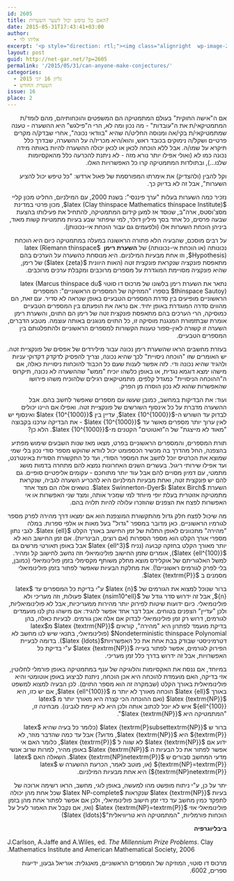 ```yaml
---
id: 2605
title: האם כל טיפש יכול לשער השערות?
date: 2015-05-31T17:43:41+03:00
author:
  - אליהו לוי
excerpt: '<p style="direction: rtl;"><img class="alignright  wp-image-2716" src="http://net-gar.net/wp-content/uploads/2015/05/sbvl8haq150c3zq54zv.jpg" alt="sbvl8haq150c3zq54zv" width="87" height="88" />השערות הן הכוח המניע את המתמטיקה. פעמים רבות יש למתמטיקאי השערה שדוחפת את מחקרו - אפילו אם לא יצליח לפתור אותה, הוא יגלה תופעות שקשורות אליה.  אליהו לוי הוסיף לגיליון הזה מאמר בזכותן של ההשערות.</p>'
layout: post
guid: http://net-gar.net/?p=2605
permalink: '/2015/05/31/can-anyone-make-conjectures/'
categories:
  - גליון 16 יוני 2015
  - השערת החודש
issue: 16
place: 2
---
```

<p style="direction: rtl;">
  אם ה"אישה החוקית" בעולם המתמטיקה הם המשפטים והוכחותיהם, מהם לומד/ת המתמטיקאי/ת את ה"עובדות" - מה נכון ומה לא, הרי ה"פילגש" היא ההשערה - טענה שמתמטיקאי/ת בקי/אה ומנוסה החליט/ה שהיא "בוודאי נכונה", אחרי שבדק/ה מקרים פרטיים ושקל/ה נימוקים בכובד ראש, והוא/היא מכריז/ה על ההשערה, שבדרך כלל תיקרא על שמו/ה. אבל ללא הוכחה לכאן או לכאן יכולה ההשערה להיות באותה מידה נכונה כמו לא (ואולי אפילו יותר נורא מזה - לא ניתנת להכרעה כלל מהאקסיומות שלנו&#8230;), ובתולדות המתמטיקה קרו כל האפשרויות האלו.
</p>

<p style="direction: rtl;">
  וקל להבין (ולהצדיק) את אימרתו המפורסמת של פאול ארדש: "כל טיפש יכול להציע השערות", אבל זה לא בדיוק כך.
</p>

<p style="direction: rtl;">
  נזכיר כמה השערות בעלות "ערך פיננסי": בשנת 2000, עם המילניום, החליט מכון קליי $latex (Clay thinspace Mathematics thinspace Institute)$, מכון פרטי במדינת מסצ'וסטס, ארה"ב, שנוסד אז למען קידום המתמטיקה, להתחיל את פעילותו בהצעת שבעה פרסים, כל אחד בסך מיליון דולר, למי שיפתור שבע בעיות מתמטיות קשות מאוד, ביניהן הוכחת השערות אלו (ולפעמים גם עבור הוכחת אי-נכונותן).
</p>

<p style="direction: rtl;">
  על רבים מוסכם, שהבעיה הלא פתורה הראשונה במעלה במתמטיקה כיום היא הוכחת נכונותה (או הוכחת אי-נכונותה) של <strong>השערת רימן </strong> $latex (Riemann thinspace Hypothesis)$, וזו אחת מבעיות המילניום. היא מנוסחת כהשערה על הערכים בהם מתאפסת פונקציה שנקראת פונקצית זטה (האות היוונית $latex {zeta}$) של רימן, שהיא פונקציה מסויימת המוגדרת על מספרים מרוכבים ומקבלת ערכים מרוכבים.
</p>

<p style="direction: rtl;">
  נתאר את השערת רימן בלשונו של מרכוס דו סוטוי $latex (Marcus thinspace du thinspace Sautoy)$ בספרו "המוזיקה של המספרים הראשוניים": המספרים הראשוניים מופיעים בין סדרת המספרים הטבעיים באופן שנראה לא סדיר. עם זאת, הם מהווים סדרה המוגדרת באופן יחיד. אם נראה את הופעתם בין המספרים הטבעיים כמוסיקה, הרי הערכים בהם מתאפסת פונקצית זטה של רימן הם התוים, והשערת רימן אומרת שבתזמורת המנגנת מוסיקה זו, כל התוים מנוגנים באותה עוצמה. מטבע הדברים, השערה זו קשורה לאין-ספור טענות הקשורות למספרים הראשוניים ולהתפלגותם בין המספרים הטבעיים.
</p>

<p style="direction: rtl;">
  בעזרת מחשבים הראו שהשערת רימן נכונה עבור מילירדים של אפסים של פונקציית זטה. יש האומרים שזו "הוכחה ניסויית" לכך שהיא נכונה, וצריך להפסיק לדקדק דקדוקי עניות ולהגיד שהיא נכונה ודי. לזה אפשר לענות שעם כל הכבוד להוכחות ניסוייות כאלה, אם מישהו ימצא דוגמא נגדית, או באופן כלשהו יוכיח "ממש" שההשערה לא נכונה, תיקרוס ה"ההוכחה הניסויית" כמגדל קלפים. מתמטיקאים רגילים שלהוכיח משהו פירושו שהאפשרות שהוא לא נכון הוסרה מן הפרק.
</p>

<p style="direction: rtl;">
  ועוד: את הבדיקות במחשב, כמובן שעשו עם מספרים שאפשר לחשב בהם. אבל ההשערה מדברת על כל אינסוף השורשים של פונקציית זטה. ואפילו אם היינו יכולים לבדוק עד השורש ה-$latex {10^{1000}}$, עדיין בין $latex {10^{1000}}$ ואינסוף יש לאין ערוך יותר מספרים מאשר עד $latex {10^{1000}}$ - את הבדיקה ערכנו בקבוצה "מאוד לא מייצגת" של ה"זאטוטים" הקטנים מ-$latex {10^{1000}}$. הלא כן?
</p>

<p style="direction: rtl;">
  תורת המספרים, והמספרים הראשוניים בפרט, מצאו מאז שנות השבעים שימוש מפתיע בהצפנה, החל מהדרך בה מכשיר הכספומט יכול לוודא שהוקש מספר סודי נכון בלי שמי שמוצא את הכרטיס יוכל לחשב את המספר הסודי, ועד כל התקשורת הסודית באינטרנט, ועד אפילו שירותי ריגול. בעשרים השנים האחרונות נמצא להם מתחרה בדמות מושג מתמטי, עם דמיון מסויים להם אבל עוד יותר מתוחכם - עקומים אליפטיים סופיים. גם להם יש פונקצית זטה, ואחת מבעיות המילניום היא להכריע השערה לגביה, שנקראת השערת $latex Birch$ ו$latex Swinnerton-Dyer$. נושאים אלה הם מצד אחד מתמטיקה אזוטרית בעלת יופי מיוחד למי שמכיר אותה, ומצד שני האפשרות או אי האפשרות לפצח את הצפנים שהוזכרו עלולה להיות תלויה בהם.
</p>

<p style="direction: rtl;">
  מה שיכול לפצח חלק גדול מהתקשורת המוצפנת הוא אם ימצאו דרך מהירה לפרק מספר לגורמיו הראשוניים. כאן מדובר במספר "גדול" בעל מאות או אלפי ספרות. במלה "מהירה" מתכוונים לאופן התלות של זמן החישוב באורך הקלט $latex {ell}$. לגבי נתון מספרי אורך הקלט הוא מספר הספרות (אם רוצים, הבינריות). אם זמן החישוב הוא לא יותר מאורך הקלט בחזקה קבועה (נניח $latex {ell^3}$ אבל באופן תאורטי מרשים גם $latex {ell^{100}}$), אומרים שזמן החישוב פולינומיאלי וזה נחשב לחישוב קל ומהיר. למשל האלגוריתם של אוקלידס מוצא מחלק משותף מקסימלי בזמן פולינומיאלי (כמובן, בלי לפרק לגורמים ראשוניים!). את מחלקת הבעיות שאפשר לפתור בזמן פולינומיאלי מסמנים ב $latex {textrm{P}}$.
</p>

<p style="direction: rtl;">
  ברור שנוכל למצוא את הגורמים של $latex {n}$ ע"י בדיקת כל המספרים עד $latex {n}$, אבל זה ידרוש סדר גודל של $latex {nsim10^ell}$ פעולות, וזה מעריכי ולא פולינומיאלי. כיום ידועות שיטות לפירוק יותר מהירות ממעריכיות, אבל לא פולינומיאליות, ולכן "עדיין" הצפנים בטוחים. אבל דבר אחד אפשר להגיד: אם מישהו נתן לנו מועמדים לגורמים, דרוש רק זמן פולינומיאלי לבדוק אם אלה אכן גורמים. לבעיות כאלה, בהן בדיקת מועמד לפתרון היא "מהירה", קוראים $latex {textrm{NP}}$ מ$latex Nondeterministic thinspace Polynomial$ (פולינומיאלי, בתנאי שיש לנו מחשב לא דטרמיניסטי שבודק בבת אחת את כל האפשרויות$latex {ldots}$). בדומה לבעיית הפירוק לגורמים, אפשר לפתור בעייה $latex {textrm{NP}}$ ע"י בדיקת כל האפשרויות, אבל זה ידרוש בדרך כלל זמן מעריכי.
</p>

<p style="direction: rtl;">
  במיוחד, אם ננסח את האקסיומות והלוגיקה של ענף במתמטיקה באופן פורמלי לחלוטין, אזי בדיקה, האם מועמדת להוכחה היא אכן הוכחה, ניתנת לביצוע באופן אוטומטי והיא פולינומיאלית באורך הקלט (שבמקרה זה הוא מספר התוים). לכן הבעיה למצוא למשפט באורך $latex {ell}$ הוכחה מאורך לא יותר מ $latex {ell^{100}}$, אם יש כזו, היא $latex {textrm{NP}}$ (ואם ההוכחה הכי קצרה היא מאורך יותר מ $latex {ell^{100}}$ איש לא יוכל לכתוב אותה ולכן היא לא קיימת לגבינו). מבחינה זו, "המתמטיקה היא $latex {textrm{NP}}$".
</p>

<p style="direction: rtl;">
  ברור ש $latex {textrm{P}subsettextrm{NP}}$ (כלומר כל בעיה שהיא $latex {textrm{P}}$ היא $latex {textrm{NP}}$, מדוע?) אבל עד כמה שהדבר מוזר, לא ידוע אם $latex {textrm{NP}}$ לא שווה ל $latex {textrm{P}}$, כלומר האם אי אפשר לפתור את כל הבעיות ה $latex {textrm{NP}}$ באופן מהיר, למרות שרוב אנשי מדעי המחשב סבורים ש $latex {textrm{NP}netextrm{P}}$. השאלה האם $latex {textrm{NP}=textrm{P}}$ (או, מוטב לאמר, הכרעת ההשערה ש $latex {textrm{NP}netextrm{P}}$) היא אחת מבעיות המילניום.
</p>

<p style="direction: rtl;">
  יתר על כן, ע"י ניתוח מופשט מהו למעשה, באופן לוגי, מחשב, הראו רשימה ארוכה של בעיות $latex {textrm{NP}}$ שנקראות $latex NP-complete$ שכל אחת מהן יכולה לתפקד כמין מחשב עד כדי זמן חישוב פולינומיאלי, ולכן אם אפשר לפתור אחת מהן בזמן פולינומיאלי אזי $latex {textrm{NP}=textrm{P}}$ (ואז, אם נקבל את האמור לעיל על הוכחות פורמליות, "המתמטיקה היא טריוויאלית"$latex {ldots}$)
</p>

<p style="direction: rtl;">
  <strong>ביבליוגרפיה</strong>
</p>

<p style="direction: rtl; text-align: left;">
  J.Carlson, A.Jaffe and A.Wiles, ed. <em>The Millennium Prize Problems</em>. Clay Mathematics Institute and American Mathematical Society, 2006.
</p>

<p style="direction: rtl;">
  מרכוס דו סוטוי, המוזיקה של המספרים הראשוניים, מאנגלית: אוריאל גבעון, ידיעות ספרים, 6002.
</p>

<p style="direction: rtl;">
